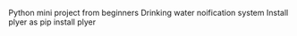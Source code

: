 Python mini project from beginners
Drinking water noification system
Install plyer as pip install plyer
